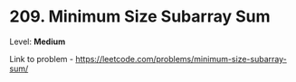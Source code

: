 # 209. Minimum Size Subarray Sum

Level: **Medium**

Link to problem - https://leetcode.com/problems/minimum-size-subarray-sum/
